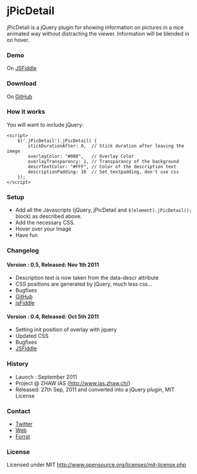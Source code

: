 # jPicDetail

jPicDetail is a jQuery plugin for showing information on pictures in a nice animated way without distracting the viewer. Information will be blended in on hover.

### Demo
On [JSFiddle](http://jsfiddle.net/mzahno/adKby/)

### Download
On [GitHub](https://github.com/mikezahno/jPicDetail)


### How it works
You will want to include jQuery:

<script src="http://ajax.googleapis.com/ajax/libs/jquery/1/jquery.min.js"></script>
<script src="jquery.jPicDetail.min.js"></script>
	<script>
		$('.jPicDetail').jPicDetail( {
			stickDurationAfter: 0,	// Stick duration after leaving the image
			overlayColor: "#000",	// Overlay Color
			overlayTransparency: 1,	// Transparancy of the background
			descrTextColor: "#FFF",	// Color of the description text
			descriptionPadding: 10	// Set textpadding, don't use css
		});
	</script>

### Setup

* Add all the Javascripts (jQuery, jPicDetail and `$(element).jPicDetail();` block) as described above.
* Add the necessary CSS.
* Hover over your Image
* Have fun

### Changelog

#### Version : 0.5, Released: Nov 1th 2011
 * Description text is now taken from the data-descr attribute
 * CSS positions are generated by jQuery, much less css...
 * Bugfixes
 * [GitHub](https://github.com/mikezahno/jPicDetail)
 * [jsFiddle](http://jsfiddle.net/mzahno/C66Xw/)

#### Version : 0.4, Released: Oct 5th 2011
 * Setting init position of overlay with jquery
 * Updated CSS
 * Bugfixes
 * [JSFiddle](http://jsfiddle.net/mzahno/PNRKA/)

### History

* Launch  : September 2011
* Project @ ZHAW IAS (http://www.ias.zhaw.ch/)
* Released: 27th Sep, 2011 and converted into a jQuery plugin, MIT License

### Contact
* [Twitter](http://twitter.com/SmartforceWeb)
* [Web](http://www.smartforce.ch)
* [Forrst](http://forrst.com/people/SmartforceWeb)

### License
Licensed under MIT
http://www.opensource.org/licenses/mit-license.php